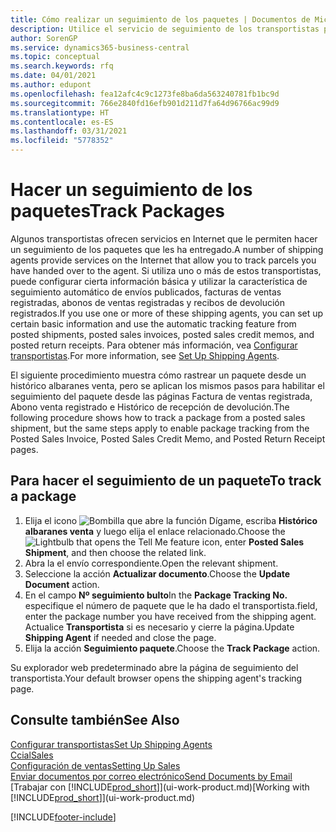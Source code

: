 ```yaml
---
title: Cómo realizar un seguimiento de los paquetes | Documentos de Microsoft
description: Utilice el servicio de seguimiento de los transportistas para ver el progreso de una entrega.
author: SorenGP
ms.service: dynamics365-business-central
ms.topic: conceptual
ms.search.keywords: rfq
ms.date: 04/01/2021
ms.author: edupont
ms.openlocfilehash: fea12afc4c9c1273fe8ba6da563240781fb1bc9d
ms.sourcegitcommit: 766e2840fd16efb901d211d7fa64d96766ac99d9
ms.translationtype: HT
ms.contentlocale: es-ES
ms.lasthandoff: 03/31/2021
ms.locfileid: "5778352"
---
```

# <a name="track-packages"></a><span data-ttu-id="bd0f9-103">Hacer un seguimiento de los paquetes</span><span class="sxs-lookup"><span data-stu-id="bd0f9-103">Track Packages</span></span>

<span data-ttu-id="bd0f9-104">Algunos transportistas ofrecen servicios en Internet que le permiten hacer un seguimiento de los paquetes que les ha entregado.</span><span class="sxs-lookup"><span data-stu-id="bd0f9-104">A number of shipping agents provide services on the Internet that allow you to track parcels you have handed over to the agent.</span></span> <span data-ttu-id="bd0f9-105">Si utiliza uno o más de estos transportistas, puede configurar cierta información básica y utilizar la característica de seguimiento automático de envíos publicados, facturas de ventas registradas, abonos de ventas registradas y recibos de devolución registrados.</span><span class="sxs-lookup"><span data-stu-id="bd0f9-105">If you use one or more of these shipping agents, you can set up certain basic information and use the automatic tracking feature from posted shipments, posted sales invoices, posted sales credit memos, and posted return receipts.</span></span> <span data-ttu-id="bd0f9-106">Para obtener más información, vea [Configurar transportistas](sales-how-to-set-up-shipping-agents.md).</span><span class="sxs-lookup"><span data-stu-id="bd0f9-106">For more information, see [Set Up Shipping Agents](sales-how-to-set-up-shipping-agents.md).</span></span>  

<span data-ttu-id="bd0f9-107">El siguiente procedimiento muestra cómo rastrear un paquete desde un histórico albaranes venta, pero se aplican los mismos pasos para habilitar el seguimiento del paquete desde las páginas Factura de ventas registrada, Abono venta registrado e Histórico de recepción de devolución.</span><span class="sxs-lookup"><span data-stu-id="bd0f9-107">The following procedure shows how to track a package from a posted sales shipment, but the same steps apply to enable package tracking from the Posted Sales Invoice, Posted Sales Credit Memo, and Posted Return Receipt pages.</span></span>  

## <a name="to-track-a-package"></a><span data-ttu-id="bd0f9-108">Para hacer el seguimiento de un paquete</span><span class="sxs-lookup"><span data-stu-id="bd0f9-108">To track a package</span></span>

1. <span data-ttu-id="bd0f9-109">Elija el icono ![Bombilla que abre la función Dígame](media/ui-search/search_small.png "Dígame qué desea hacer"), escriba **Histórico albaranes venta** y luego elija el enlace relacionado.</span><span class="sxs-lookup"><span data-stu-id="bd0f9-109">Choose the ![Lightbulb that opens the Tell Me feature](media/ui-search/search_small.png "Tell me what you want to do") icon, enter **Posted Sales Shipment**, and then choose the related link.</span></span>
2. <span data-ttu-id="bd0f9-110">Abra la el envío correspondiente.</span><span class="sxs-lookup"><span data-stu-id="bd0f9-110">Open the relevant shipment.</span></span>
3. <span data-ttu-id="bd0f9-111">Seleccione la acción **Actualizar documento**.</span><span class="sxs-lookup"><span data-stu-id="bd0f9-111">Choose the **Update Document** action.</span></span>
4. <span data-ttu-id="bd0f9-112">En el campo **Nº seguimiento bulto**</span><span class="sxs-lookup"><span data-stu-id="bd0f9-112">In the **Package Tracking No.**</span></span> <span data-ttu-id="bd0f9-113">especifique el número de paquete que le ha dado el transportista.</span><span class="sxs-lookup"><span data-stu-id="bd0f9-113">field, enter the package number you have received from the shipping agent.</span></span> <span data-ttu-id="bd0f9-114">Actualice **Transportista** si es necesario y cierre la página.</span><span class="sxs-lookup"><span data-stu-id="bd0f9-114">Update **Shipping Agent** if needed and close the page.</span></span>
5. <span data-ttu-id="bd0f9-115">Elija la acción **Seguimiento paquete**.</span><span class="sxs-lookup"><span data-stu-id="bd0f9-115">Choose the **Track Package** action.</span></span>

<span data-ttu-id="bd0f9-116">Su explorador web predeterminado abre la página de seguimiento del transportista.</span><span class="sxs-lookup"><span data-stu-id="bd0f9-116">Your default browser opens the shipping agent's tracking page.</span></span>

## <a name="see-also"></a><span data-ttu-id="bd0f9-117">Consulte también</span><span class="sxs-lookup"><span data-stu-id="bd0f9-117">See Also</span></span>

[<span data-ttu-id="bd0f9-118">Configurar transportistas</span><span class="sxs-lookup"><span data-stu-id="bd0f9-118">Set Up Shipping Agents</span></span>](sales-how-to-set-up-shipping-agents.md)  
[<span data-ttu-id="bd0f9-119">Ccial</span><span class="sxs-lookup"><span data-stu-id="bd0f9-119">Sales</span></span>](sales-manage-sales.md)  
[<span data-ttu-id="bd0f9-120">Configuración de ventas</span><span class="sxs-lookup"><span data-stu-id="bd0f9-120">Setting Up Sales</span></span>](sales-setup-sales.md)  
[<span data-ttu-id="bd0f9-121">Enviar documentos por correo electrónico</span><span class="sxs-lookup"><span data-stu-id="bd0f9-121">Send Documents by Email</span></span>](ui-how-send-documents-email.md)  
<span data-ttu-id="bd0f9-122">[Trabajar con [!INCLUDE[prod_short](includes/prod_short.md)]](ui-work-product.md)</span><span class="sxs-lookup"><span data-stu-id="bd0f9-122">[Working with [!INCLUDE[prod_short](includes/prod_short.md)]](ui-work-product.md)</span></span>


[!INCLUDE[footer-include](includes/footer-banner.md)]